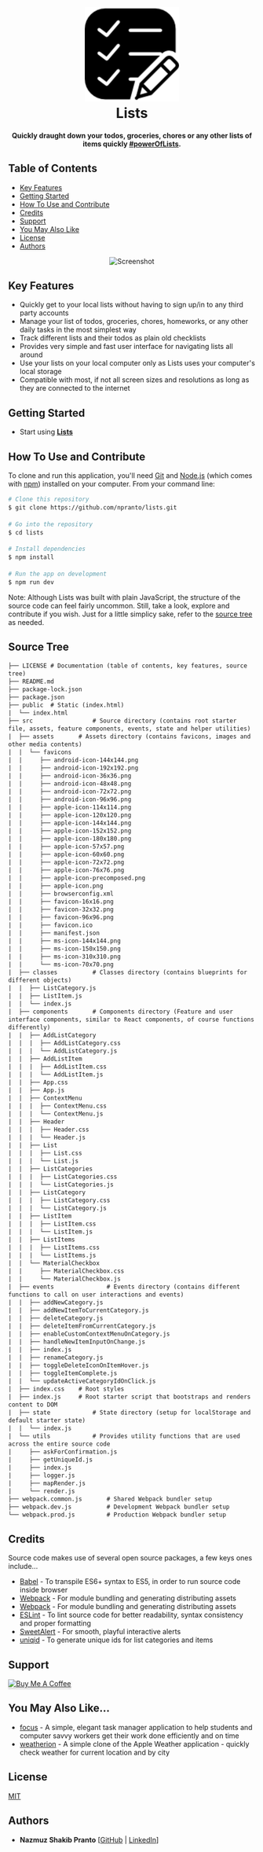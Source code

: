 <h1 align="center">
  <br>
  <a href="http://www.amitmerchant.com/electron-markdownify"><img src="./src/assets/favicons/android-icon-192x192.png" alt="Lists" width="192"></a>
  <br>
  Lists
  <br>
</h1>

<h4 align="center">Quickly draught down your todos, groceries, chores or any other lists of items quickly <a href="https://github.com/npranto/lists" target="_blank">#powerOfLists</a>.</h4>

## Table of Contents

* [Key Features](#key-features)
* [Getting Started](#getting-started)
* [How To Use and Contribute](#how-to-use-and-contribute)
* [Credits](#credits)
* [Support](#support)
* [You May Also Like](#you-may-also-like)
* [License](#license)
* [Authors](#authors)

<div align="center">
	<img src="https://media.giphy.com/media/3o6MbhbYBsqTrbP2qQ/giphy.gif" alt="Screenshot" />
</div>

## Key Features

* Quickly get to your local lists without having to sign up/in to any third party accounts
* Manage your list of todos, groceries, chores, homeworks, or any other daily tasks in the most simplest way
* Track different lists and their todos as plain old checklists
* Provides very simple and fast user interface for navigating lists all around
* Use your lists on your local computer only as Lists uses your computer's local storage 
* Compatible with most, if not all screen sizes and resolutions as long as they are connected to the internet

## Getting Started

* Start using [**Lists**](http://listsareawesome.surge.sh/)

## How To Use and Contribute

To clone and run this application, you'll need [Git](https://git-scm.com) and [Node.js](https://nodejs.org/en/download/) (which comes with [npm](http://npmjs.com)) installed on your computer. From your command line:

```bash
# Clone this repository
$ git clone https://github.com/npranto/lists.git

# Go into the repository
$ cd lists

# Install dependencies
$ npm install

# Run the app on development
$ npm run dev
```

Note: Although Lists was built with plain JavaScript, the structure of the source code can feel fairly uncommon. Still, take a look, explore and contribute if you wish. Just for a little simplicy sake, refer to the [source tree](#source-tree) as needed. 

## Source Tree
	
	
	├── LICENSE	# Documentation (table of contents, key features, source tree)
	├── README.md																								
	├── package-lock.json
	├── package.json
	├── public	# Static (index.html)
	|  └── index.html
	├── src					# Source directory (contains root starter file, assets, feature components, events, state and helper utilities)
	|  ├── assets		# Assets directory (contains favicons, images and other media contents)
	|  |  └── favicons
	|  |     ├── android-icon-144x144.png
	|  |     ├── android-icon-192x192.png
	|  |     ├── android-icon-36x36.png
	|  |     ├── android-icon-48x48.png
	|  |     ├── android-icon-72x72.png
	|  |     ├── android-icon-96x96.png
	|  |     ├── apple-icon-114x114.png
	|  |     ├── apple-icon-120x120.png
	|  |     ├── apple-icon-144x144.png
	|  |     ├── apple-icon-152x152.png
	|  |     ├── apple-icon-180x180.png
	|  |     ├── apple-icon-57x57.png
	|  |     ├── apple-icon-60x60.png
	|  |     ├── apple-icon-72x72.png
	|  |     ├── apple-icon-76x76.png
	|  |     ├── apple-icon-precomposed.png
	|  |     ├── apple-icon.png
	|  |     ├── browserconfig.xml
	|  |     ├── favicon-16x16.png
	|  |     ├── favicon-32x32.png
	|  |     ├── favicon-96x96.png
	|  |     ├── favicon.ico
	|  |     ├── manifest.json
	|  |     ├── ms-icon-144x144.png
	|  |     ├── ms-icon-150x150.png
	|  |     ├── ms-icon-310x310.png
	|  |     └── ms-icon-70x70.png
	|  ├── classes			# Classes directory (contains blueprints for different objects)
	|  |  ├── ListCategory.js
	|  |  ├── ListItem.js
	|  |  └── index.js
	|  ├── components		# Components directory (Feature and user interface components, similar to React components, of course functions differently)
	|  |  ├── AddListCategory
	|  |  |  ├── AddListCategory.css
	|  |  |  └── AddListCategory.js
	|  |  ├── AddListItem
	|  |  |  ├── AddListItem.css
	|  |  |  └── AddListItem.js
	|  |  ├── App.css	
	|  |  ├── App.js
	|  |  ├── ContextMenu
	|  |  |  ├── ContextMenu.css
	|  |  |  └── ContextMenu.js
	|  |  ├── Header
	|  |  |  ├── Header.css
	|  |  |  └── Header.js
	|  |  ├── List
	|  |  |  ├── List.css
	|  |  |  └── List.js
	|  |  ├── ListCategories
	|  |  |  ├── ListCategories.css
	|  |  |  └── ListCategories.js
	|  |  ├── ListCategory
	|  |  |  ├── ListCategory.css
	|  |  |  └── ListCategory.js
	|  |  ├── ListItem
	|  |  |  ├── ListItem.css
	|  |  |  └── ListItem.js
	|  |  ├── ListItems
	|  |  |  ├── ListItems.css
	|  |  |  └── ListItems.js
	|  |  └── MaterialCheckbox
	|  |     ├── MaterialCheckbox.css
	|  |     └── MaterialCheckbox.js
	|  ├── events				# Events directory (contains different functions to call on user interactions and events)
	|  |  ├── addNewCategory.js
	|  |  ├── addNewItemToCurrentCategory.js
	|  |  ├── deleteCategory.js
	|  |  ├── deleteItemFromCurrentCategory.js
	|  |  ├── enableCustomContextMenuOnCategory.js					
	|  |  ├── handleNewItemInputOnChange.js
	|  |  ├── index.js
	|  |  ├── renameCategory.js
	|  |  ├── toggleDeleteIconOnItemHover.js
	|  |  ├── toggleItemComplete.js
	|  |  └── updateActiveCategoryIdOnClick.js
	|  ├── index.css	# Root styles
	|  ├── index.js		# Root starter script that bootstraps and renders content to DOM
	|  ├── state			# State directory (setup for localStorage and default starter state)
	|  |  └── index.js
	|  └── utils			# Provides utility functions that are used across the entire source code
	|     ├── askForConfirmation.js
	|     ├── getUniqueId.js
	|     ├── index.js
	|     ├── logger.js
	|     ├── mapRender.js
	|     └── render.js
	├── webpack.common.js		# Shared Webpack bundler setup
	├── webpack.dev.js			# Development Webpack bundler setup
	└── webpack.prod.js			# Production Webpack bundler setup


## Credits

Source code makes use of several open source packages, a few keys ones include...

- [Babel](https://babeljs.io/) - To transpile ES6+ syntax to ES5, in order to run source code inside browser
- [Webpack](https://webpack.js.org/) - For module bundling and generating distributing assets
- [Webpack](https://webpack.js.org/) - For module bundling and generating distributing assets
- [ESLint](https://eslint.org/) - To lint source code for better readability, syntax consistency and proper formatting
- [SweetAlert](https://sweetalert.js.org/) - For smooth, playful interactive alerts 
- [uniqid](https://www.npmjs.com/package/uniqid) - To generate unique ids for list categories and items

## Support

<a href="https://www.buymeacoffee.com/nsplovescoffee" target="_blank"><img src="https://www.buymeacoffee.com/assets/img/custom_images/purple_img.png" alt="Buy Me A Coffee" style="height: 41px !important;width: 174px !important;box-shadow: 0px 3px 2px 0px rgba(190, 190, 190, 0.5) !important;-webkit-box-shadow: 0px 3px 2px 0px rgba(190, 190, 190, 0.5) !important;" ></a>

## You May Also Like...

- [focus](https://github.com/npranto/focus) - A simple, elegant task manager application to help students and computer savvy workers get their work done efficiently and on time
- [weatherion](https://github.com/npranto/weatherion) - A simple clone of the Apple Weather application - quickly check weather for current location and by city

## License

[MIT](https://tldrlegal.com/license/mit-license)

## Authors

* **Nazmuz Shakib Pranto** [[GitHub](https://github.com/npranto) | [LinkedIn](https://www.linkedin.com/in/npranto/)]
